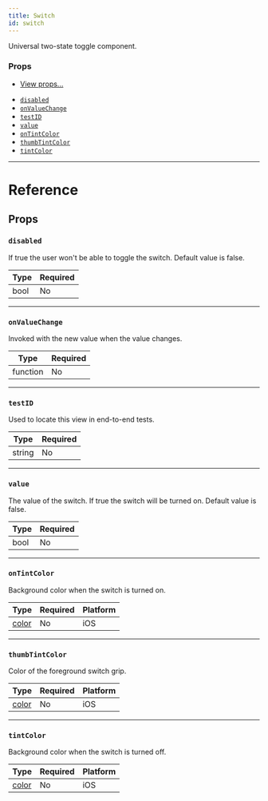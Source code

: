 ```yaml
---
title: Switch
id: switch
---
```


Universal two-state toggle component.

### Props

- [View props...](view.md#props)

* [`disabled`](switch.md#disabled)
* [`onValueChange`](switch.md#onvaluechange)
* [`testID`](switch.md#testid)
* [`value`](switch.md#value)
* [`onTintColor`](switch.md#ontintcolor)
* [`thumbTintColor`](switch.md#thumbtintcolor)
* [`tintColor`](switch.md#tintcolor)

---

# Reference

## Props

### `disabled`

If true the user won't be able to toggle the switch. Default value is false.

| Type | Required |
| ---- | -------- |
| bool | No       |

---

### `onValueChange`

Invoked with the new value when the value changes.

| Type     | Required |
| -------- | -------- |
| function | No       |

---

### `testID`

Used to locate this view in end-to-end tests.

| Type   | Required |
| ------ | -------- |
| string | No       |

---

### `value`

The value of the switch. If true the switch will be turned on. Default value is false.

| Type | Required |
| ---- | -------- |
| bool | No       |

---

### `onTintColor`

Background color when the switch is turned on.

| Type               | Required | Platform |
| ------------------ | -------- | -------- |
| [color](colors.md) | No       | iOS      |

---

### `thumbTintColor`

Color of the foreground switch grip.

| Type               | Required | Platform |
| ------------------ | -------- | -------- |
| [color](colors.md) | No       | iOS      |

---

### `tintColor`

Background color when the switch is turned off.

| Type               | Required | Platform |
| ------------------ | -------- | -------- |
| [color](colors.md) | No       | iOS      |

